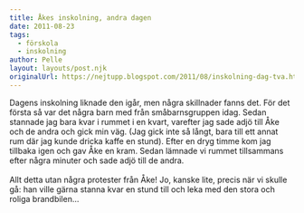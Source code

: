 ```yaml
---
title: Åkes inskolning, andra dagen
date: 2011-08-23
tags: 
  - förskola
  - inskolning	
author: Pelle
layout: layouts/post.njk
originalUrl: https://nejtupp.blogspot.com/2011/08/inskolning-dag-tva.html
---
```


Dagens inskolning liknade den igår, men några skillnader fanns det. För det första så var det några barn med från småbarnsgruppen idag. Sedan stannade jag bara kvar i rummet i en kvart, varefter jag sade adjö till Åke och de andra och gick min väg. (Jag gick inte så långt, bara till ett annat rum där jag kunde dricka kaffe en stund). Efter en dryg timme kom jag tillbaka igen och gav Åke en kram. Sedan lämnade vi rummet tillsammans efter några minuter och sade adjö till de andra.<br><br>Allt detta utan några protester från Åke! Jo, kanske lite, precis när vi skulle gå: han ville gärna stanna kvar en stund till och leka med den stora och roliga brandbilen...
<!-- no comments on this post -->